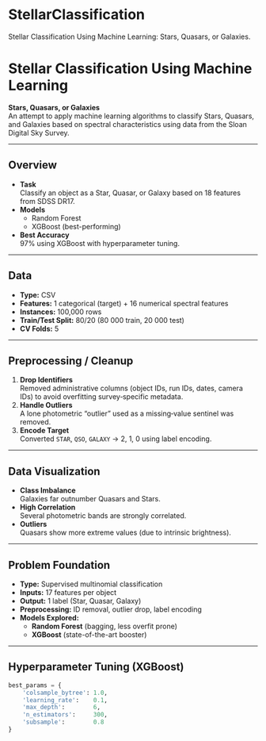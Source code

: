 # StellarClassification
Stellar Classification Using Machine Learning: Stars, Quasars, or Galaxies. 


# Stellar Classification Using Machine Learning

**Stars, Quasars, or Galaxies**  
An attempt to apply machine learning algorithms to classify Stars, Quasars, and Galaxies based on spectral characteristics using data from the Sloan Digital Sky Survey.

---

## Overview

- **Task**  
  Classify an object as a Star, Quasar, or Galaxy based on 18 features from SDSS DR17.
- **Models**  
  - Random Forest  
  - XGBoost (best-performing)
- **Best Accuracy**  
  97% using XGBoost with hyperparameter tuning.

---

## Data

- **Type:** CSV  
- **Features:** 1 categorical (target) + 16 numerical spectral features  
- **Instances:** 100,000 rows  
- **Train/Test Split:** 80/20 (80 000 train, 20 000 test)  
- **CV Folds:** 5  

---

## Preprocessing / Cleanup

1. **Drop Identifiers**  
   Removed administrative columns (object IDs, run IDs, dates, camera IDs) to avoid overfitting survey‐specific metadata.  
2. **Handle Outliers**  
   A lone photometric “outlier” used as a missing‐value sentinel was removed.  
3. **Encode Target**  
   Converted `STAR`, `QSO`, `GALAXY` → 2, 1, 0 using label encoding.

---

## Data Visualization

- **Class Imbalance**  
  Galaxies far outnumber Quasars and Stars.  
- **High Correlation**  
  Several photometric bands are strongly correlated.  
- **Outliers**  
  Quasars show more extreme values (due to intrinsic brightness).

---

## Problem Foundation

- **Type:** Supervised multinomial classification  
- **Inputs:** 17 features per object  
- **Output:** 1 label (Star, Quasar, Galaxy)  
- **Preprocessing:** ID removal, outlier drop, label encoding  
- **Models Explored:**  
  - **Random Forest** (bagging, less overfit prone)  
  - **XGBoost** (state-of-the-art booster)

---

## Hyperparameter Tuning (XGBoost)

```python
best_params = {
    'colsample_bytree': 1.0,
    'learning_rate':    0.1,
    'max_depth':        6,
    'n_estimators':     300,
    'subsample':        0.8
}
